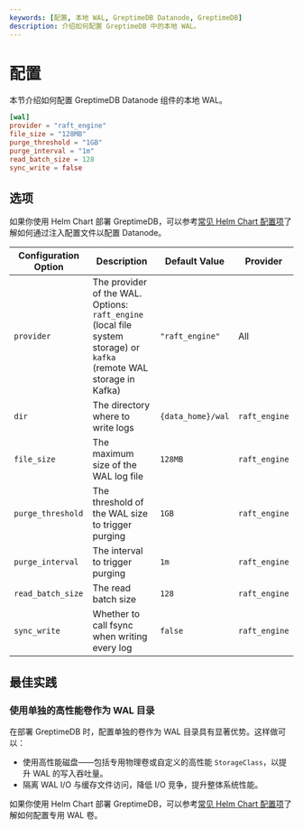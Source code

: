 ```yaml
---
keywords: [配置, 本地 WAL, GreptimeDB Datanode, GreptimeDB]
description: 介绍如何配置 GreptimeDB 中的本地 WAL。
---
```


# 配置

本节介绍如何配置 GreptimeDB Datanode 组件的本地 WAL。

```toml
[wal]
provider = "raft_engine"
file_size = "128MB"
purge_threshold = "1GB"
purge_interval = "1m"
read_batch_size = 128
sync_write = false
```

## 选项

如果你使用 Helm Chart 部署 GreptimeDB，可以参考[常见 Helm Chart 配置项](/user-guide/deployments-administration/deploy-on-kubernetes/common-helm-chart-configurations.md)了解如何通过注入配置文件以配置 Datanode。

| Configuration Option | Description                                                                                                          | Default Value     | Provider      |
| -------------------- | -------------------------------------------------------------------------------------------------------------------- | ----------------- | ------------- |
| `provider`           | The provider of the WAL. Options: `raft_engine` (local file system storage) or `kafka` (remote WAL storage in Kafka) | `"raft_engine"`   | All           |
| `dir`                | The directory where to write logs                                                                                    | `{data_home}/wal` | `raft_engine` |
| `file_size`          | The maximum size of the WAL log file                                                                                 | `128MB`           | `raft_engine` |
| `purge_threshold`    | The threshold of the WAL size to trigger purging                                                                     | `1GB`             | `raft_engine` |
| `purge_interval`     | The interval to trigger purging                                                                                      | `1m`              | `raft_engine` |
| `read_batch_size`    | The read batch size                                                                                                  | `128`             | `raft_engine` |
| `sync_write`         | Whether to call fsync when writing every log                                                                         | `false`           | `raft_engine` |

## 最佳实践

### 使用单独的高性能卷作为 WAL 目录
在部署 GreptimeDB 时，配置单独的卷作为 WAL 目录具有显著优势。这样做可以：


- 使用高性能磁盘——包括专用物理卷或自定义的高性能 `StorageClass`，以提升 WAL 的写入吞吐量。
- 隔离 WAL I/O 与缓存文件访问，降低 I/O 竞争，提升整体系统性能。


如果你使用 Helm Chart 部署 GreptimeDB，可以参考[常见 Helm Chart 配置项](/user-guide/deployments-administration/deploy-on-kubernetes/common-helm-chart-configurations.md)了解如何配置专用 WAL 卷。

